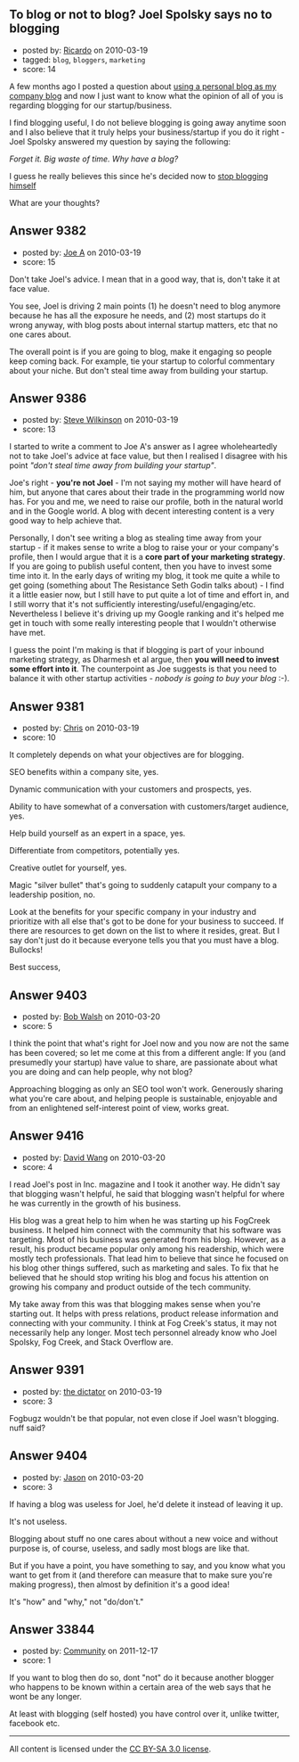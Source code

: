 ## To blog or not to blog? Joel Spolsky says no to blogging

- posted by: [Ricardo](https://stackexchange.com/users/-1/42-ricardo) on 2010-03-19
- tagged: `blog`, `bloggers`, `marketing`
- score: 14

A few months ago I posted a question about [using a personal blog as my company blog][1] and now I just want to know what the opinion of all of you is regarding blogging for our startup/business. 

I find blogging useful, I do not believe blogging is going away anytime soon and I also believe that it truly helps your business/startup if you do it right - Joel Spolsky answered my question by saying the following: 

*Forget it. Big waste of time. Why have a blog?*

I guess he really believes this since he's decided now to [stop blogging himself][2] 

What are your thoughts? 

  [1]: http://answers.onstartups.com/questions/7283/should-i-use-my-personal-blog-as-my-company-blog
  [2]: http://www.inc.com/magazine/20100301/lets-take-this-offline.html


## Answer 9382

- posted by: [Joe A](https://stackexchange.com/users/-1/60-joe-a) on 2010-03-19
- score: 15

Don't take Joel's advice. I mean that in a good way, that is, don't take it at face value.

You see, Joel is driving 2 main points (1) he doesn't need to blog anymore because he has all the exposure he needs, and (2) most startups do it wrong anyway, with blog posts about internal startup matters, etc that no one cares about.

The overall point is if you are going to blog, make it engaging so people keep coming back. For example, tie your startup to colorful commentary about your niche. But don't steal time away from building your startup.


## Answer 9386

- posted by: [Steve Wilkinson](https://stackexchange.com/users/-1/2177-steve-wilkinson) on 2010-03-19
- score: 13

I started to write a comment to Joe A's answer as I agree wholeheartedly not to take Joel's advice at face value, but then I realised I disagree with his point *"don't steal time away from building your startup"*.

Joe's right - **you're not Joel** - I'm not saying my mother will have heard of him, but anyone that cares about their trade in the programming world now has.  For you and me, we need to raise our profile, both in the natural world and in the Google world.  A blog with decent interesting content is a very good way to help achieve that.

Personally, I don't see writing a blog as stealing time away from your startup - if it makes sense to write a blog to raise your or your company's profile, then I would argue that it is a **core part of your marketing strategy**.  If you are going to publish useful content, then you have to invest some time into it.  In the early days of writing my blog, it took me quite a while to get going (something about The Resistance Seth Godin talks about) - I find it a little easier now, but I still have to put quite a lot of time and effort in, and I still worry that it's not sufficiently interesting/useful/engaging/etc.  Nevertheless I believe it's driving up my Google ranking and it's helped me get in touch with some really interesting people that I wouldn't otherwise have met.

I guess the point I'm making is that if blogging is part of your inbound marketing strategy, as Dharmesh et al argue, then **you will need to invest some effort into it**.  The counterpoint as Joe suggests is that you need to balance it with other startup activities - *nobody is going to buy your blog* :-).


## Answer 9381

- posted by: [Chris](https://stackexchange.com/users/-1/412-chris) on 2010-03-19
- score: 10

It completely depends on what your objectives are for blogging. 

SEO benefits within a company site, yes. 

Dynamic communication with your customers and prospects, yes. 

Ability to have somewhat of a conversation with customers/target audience, yes. 

Help build yourself as an expert in a space, yes.

Differentiate from competitors, potentially yes.

Creative outlet for yourself, yes.

Magic "silver bullet" that's going to suddenly catapult your company to a leadership position, no.

Look at the benefits for your specific company in your industry and prioritize with all else that's got to be done for your business to succeed. If there are resources to get down on the list to where it resides, great. But I say don't just do it because everyone tells you that you must have a blog. Bullocks!

Best success,



## Answer 9403

- posted by: [Bob Walsh](https://stackexchange.com/users/-1/346-bob-walsh) on 2010-03-20
- score: 5

I think the point that what's right for Joel now and you now are not the same has been covered; so let me come at this from a different angle: If you (and presumedly your startup) have value to share, are passionate about what you are doing and can help people, why not blog?

Approaching blogging as only an SEO tool won't work. Generously sharing what you're care about, and helping people is sustainable, enjoyable and from an enlightened self-interest point of view, works great. 


## Answer 9416

- posted by: [David Wang](https://stackexchange.com/users/-1/2895-david-wang) on 2010-03-20
- score: 4

I read Joel's post in Inc. magazine and I took it another way.  He didn't say that blogging wasn't helpful, he said that blogging wasn't helpful for where he was currently in the growth of his business.

His blog was a great help to him when he was starting up his FogCreek business.  It helped him connect with the community that his software was targeting.  Most of his business was generated from his blog.   However, as a result, his product became popular only among his readership, which were mostly tech professionals.  That lead him to believe that since he focused on his blog other things suffered, such as marketing and sales.  To fix that he believed that he should stop writing his blog and focus his attention on growing his company and product outside of the tech community.  

My take away from this was that blogging makes sense when you're starting out.  It helps with press relations, product release information and connecting with your community.  I think at Fog Creek's status, it may not necessarily help any longer.  Most tech personnel already know who Joel Spolsky,  Fog Creek, and Stack Overflow are. 


## Answer 9391

- posted by: [the dictator](https://stackexchange.com/users/-1/473-the-dictator) on 2010-03-19
- score: 3

Fogbugz wouldn't be that popular, not even close if Joel wasn't blogging. nuff said?



## Answer 9404

- posted by: [Jason](https://stackexchange.com/users/-1/2-jason) on 2010-03-20
- score: 3

If having a blog was useless for Joel, he'd delete it instead of leaving it up.

It's not useless.

Blogging about stuff no one cares about without a new voice and without purpose is, of course, useless, and sadly most blogs are like that.

But if you have a point, you have something to say, and you know what you want to get from it (and therefore can measure that to make sure you're making progress), then almost by definition it's a good idea!

It's "how" and "why," not "do/don't."


## Answer 33844

- posted by: [Community](https://stackexchange.com/users/-1/-1-community) on 2011-12-17
- score: 1

If you want to blog then do so, dont "not" do it because another blogger who happens to be known within a certain area of the web says that he wont be any longer.

At least with blogging (self hosted) you have control over it, unlike twitter, facebook etc.



---

All content is licensed under the [CC BY-SA 3.0 license](https://creativecommons.org/licenses/by-sa/3.0/).
